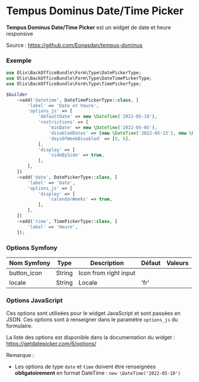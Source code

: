 Tempus Dominus Date/Time Picker
================================================================================

**Tempus Dominus Date/Time Picker** est un widget de date et heure responsive

Source : https://github.com/Eonasdan/tempus-dominus


### Exemple

~~~ php
use Olix\BackOfficeBundle\Form\Type\DatePickerType;
use Olix\BackOfficeBundle\Form\Type\DateTimePickerType;
use Olix\BackOfficeBundle\Form\Type\TimePickerType;

$builder
    ->add('datetime', DateTimePickerType::class, [
        'label' => 'Date et heure',
        'options_js' => [
            'defaultDate' => new \DateTime('2022-05-10'),
            'restrictions' => [
                'minDate' => new \DateTime('2022-05-05'),
                'disabledDates' => [new \DateTime('2022-05-13'), new \DateTime('2022-05-15')],
                'daysOfWeekDisabled' => [0, 6],
            ],
            'display' => [
                'sideBySide' => true,
            ],
        ],
    ])
    ->add('date', DatePickerType::class, [
        'label' => 'Date',
        'options_js' => [
            'display' => [
                'calendarWeeks' => true,
            ],
        ],
    ])
    ->add('time', TimePickerType::class, [
        'label' => 'Heure',
    ]);
~~~

### Options Symfony

| Nom Symfony     | Type    | Description                                                                                  | Défaut | Valeurs 
|-----------------|---------|----------------------------------------------------------------------------------------------|--------|---------
| button_icon     | String  | Icon from right input                                                                        |        | 
| locale          | String  | Locale                                                                                       | 'fr'   |


### Options JavaScript

Ces options sont utilisées pour le widget JavaScript et sont passées en JSON.
Ces options sont à renseigner dans le paramètre `options_js` du formulaire.

La liste des options est disponible dans la documentation du widget : https://getdatepicker.com/6/options/

Remarque :
- Les options de type `date` et `time` doivent être renseignées **obligatoirement** en format DateTime : `new \DateTime('2022-05-10')`
